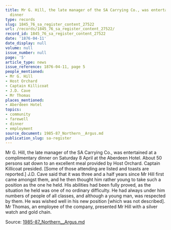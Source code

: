 ```yaml
---
title: Mr G. Hill, the late manager of the SA Carrying Co., was entertained at a complimentary
  dinner
type: records
slug: 1845_76_sa_register_content_27522
url: /records/1845_76_sa_register_content_27522/
record_id: 1845_76_sa_register_content_27522
date: '1876-04-11'
date_display: null
volume: null
issue_number: null
page: '5'
article_type: news
issue_reference: 1876-04-11, page 5
people_mentioned:
- Mr G. Hill
- Host Orchard
- Captain Killicoat
- J.D. Cave
- Mr Thomas
places_mentioned:
- Aberdeen Hotel
topics:
- community
- farewell
- dinner
- employment
source_document: 1985-87_Northern__Argus.md
publication_slug: sa-register
---
```


Mr G. Hill, the late manager of the SA Carrying Co., was entertained at a complimentary dinner on Saturday 8 April at the Aberdeen Hotel.  About 50 persons sat down to an excellent meal provided by Host Orchard.  Captain Killicoat presided.  [Some of those attending are listed and toasts are reported.]  J.D. Cave said that it was three and a half years since Mr Hill first came amongst them, and he then thought him rather young to take such a position as the one he held.  His abilities had been fully proved, as the situation he held was one of no ordinary difficulty.  He had always under him numbers of people of all classes, and although a young man, was respected by them.  He was wished well in his new position [which was not described].  Mr Thomas, an employee of the company, presented Mr Hill with a silver watch and gold chain.

Source: [1985-87_Northern__Argus.md](/downloads/markdown/1985-87_Northern__Argus.md)
